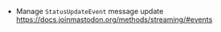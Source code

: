- Manage `StatusUpdateEvent` message update https://docs.joinmastodon.org/methods/streaming/#events
